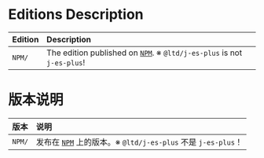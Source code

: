 ﻿
Editions Description
====================

| Edition | Description                                                                       |
|:--------|:----------------------------------------------------------------------------------|
| `NPM/`  | The edition published on [`NPM`][NPM-en]. ※ `@ltd/j-es-plus` is not `j-es-plus`! |

[NPM-en]: https://www.npmjs.com/package/@ltd/j-es-plus "Node Package Manager"

版本说明
========

| 版本    | 说明                                                                              |
|:--------|:----------------------------------------------------------------------------------|
| `NPM/`  | 发布在 [`NPM`][NPM-zhs] 上的版本。※ `@ltd/j-es-plus` 不是 `j-es-plus`！          |

[NPM-zhs]: https://www.npmjs.com/package/@ltd/j-es-plus "Node 包管理器"

